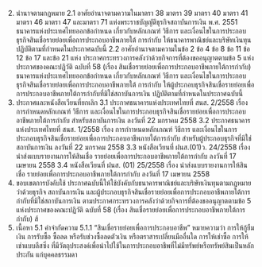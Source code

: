 2. นํานาจตามกฎหมาย
2.1 อาศัยอำนาจตามความในมาตรา 38 มาตรา 39 มาตรา 40 มาตรา 41 มาตรา 46 มาตรา 47
และมาตรา 71 แห่งพระราชบัญญัติธุรกิจสถาบันการเงิน พ.ศ. 2551 ธนาคารแห่งประเทศไทยออกข้อกำหนด
เกี่ยวกับหลักเกณฑ์ วิธีการ และเงื่อนไขในการประกอบธุรกิจสินเชื่อรายย่อยเพื่อการประกอบอาชีพภายใต้
การกำกับ ให้ธนาคารพาณิชย์และบริษัทเงินทุนปฏิบัติตามที่กำหนดในประกาศฉบับนี้
2.2 อาศัยอำนาจตามความในข้อ 2 ข้อ 4 ข้อ 8 ข้อ 11 ข้อ 12 ข้อ 17 และข้อ 21 แห่ง
ประกาศกระทรวงการคลังว่าด้วยกิจการที่ต้องขออนุญาตตามข้อ 5 แห่งประกาศของคณะปฏิวัติ ฉบับที่ 58
(เรื่อง สินเชื่อรายย่อยเพื่อการประกอบอาชีพภายใต้การกำกับ) ธนาคารแห่งประเทศไทยออกข้อกําหนด
เกี่ยวกับหลักเกณฑ์ วิธีการ และเงื่อนไขในการประกอบธุรกิจสินเชื่อรายย่อยเพื่อการประกอบอาชีพภายใต้
การกำกับ ให้ผู้ประกอบธุรกิจสินเชื่อรายย่อยเพื่อการประกอบอาชีพภายใต้การกำกับที่มิใช่สถาบันการเงิน
ปฏิบัติตามที่กําหนดในประกาศฉบับนี้
3. ประกาศและหนังสือเวียนที่ยกเลิก
3.1 ประกาศธนาคารแห่งประเทศไทยที่ สนส. 2/2558 เรื่อง การกำหนดหลักเกณฑ์
วิธีการ และเงื่อนไขในการประกอบธุรกิจสินเชื่อรายย่อยเพื่อการประกอบอาชีพภายใต้การกำกับ
สำหรับสถาบันการเงิน ลงวันที่ 22 มกราคม 2558
3.2 ประกาศธนาคารแห่งประเทศไทยที่ สนส. 1/2558 เรื่อง การกำาหนดหลักเกณฑ์
วิธีการ และเงื่อนไขในการประกอบธุรกิจสินเชื่อรายย่อยเพื่อการประกอบอาชีพภายใต้การกำกับ
สําหรับผู้ประกอบธุรกิจที่มิใช่สถาบันการเงิน ลงวันที่ 22 มกราคม 2558
3.3 หนังสือเวียนที่ ฝนส.(01)ว. 24/2558 เรื่อง นำส่งแบบรายงานการให้สินเชื่อ
รายย่อยเพื่อการประกอบอาชีพภายใต้การกำกับ ลงวันที่ 17 เมษายน 2558
3.4 หนังสือเวียนที่ ฝนส. (01) 25/2558 เรื่อง นําส่งแบบรายงานการให้สินเชื่อ
รายย่อยเพื่อการประกอบอาชีพภายใต้การกำกับ ลงวันที่ 17 เมษายน 2558
4. ขอบเขตการบังคับใช้
ประกาศฉบับนี้ให้ใช้บังคับกับธนาคารพาณิชย์และบริษัทเงินทุนตามกฎหมายว่าด้วยธุรกิจ
สถาบันการเงิน และผู้ประกอบธุรกิจสินเชื่อรายย่อยเพื่อการประกอบอาชีพภายใต้การกำกับที่มิใช่สถาบันการเงิน
ตามประกาศกระทรวงการคลังว่าด้วยกิจการที่ต้องขออนุญาตตามข้อ 5 แห่งประกาศของคณะปฏิวัติ
ฉบับที่ 58 (เรื่อง สินเชื่อรายย่อยเพื่อการประกอบอาชีพภายใต้การกำกับ)
ส้
5. เนื้อหา
5.1 คำจำกัดความ
5.1.1 “สินเชื่อรายย่อยเพื่อการประกอบอาชีพ” หมายความว่า การให้กู้ยืมเงิน
การรับซื้อ ซื้อลด หรือรับช่วงซื้อลดตัวเงิน หรือตราสารเปลี่ยนมืออื่นใด การให้เช่าซื้อ การให้เช่าแบบลีสซิ่ง
ที่มีวัตถุประสงค์เพื่อนำไปใช้ในการประกอบอาชีพที่ไม่มีทรัพย์หรือทรัพย์สินเป็นหลักประกัน
แก่บุคคลธรรมดา
